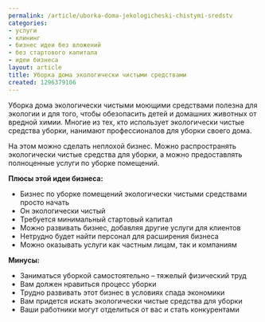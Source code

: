 ```yaml
---
permalink: /article/uborka-doma-jekologicheski-chistymi-sredstv
categories:
- услуги
- клининг
- бизнес идеи без вложений
- без стартового капитала
- идеи бизнеса
layout: article
title: Уборка дома экологически чистыми средствами
created: 1296379106
---
```

<p>Уборка дома экологически чистыми моющими средствами полезна для экологии и для того, чтобы обезопасить детей и домашних животных от вредной химии. Многие из тех, кто использует экологически чистые средства уборки, нанимают профессионалов для уборки своего дома.</p>
<!--break-->
<p>На этом можно сделать неплохой бизнес. Можно распространять экологически чистые средства для уборки, а можно предоставлять полноценные услуги по уборке помещений.</p>

<p><b>Плюсы этой идеи бизнеса:</b></p>

<ul>
  <li>Бизнес по уборке помещений экологически чистыми средствами просто начать</li>

  <li>Он экологически чистый</li>

  <li>Требуется минимальный стартовый капитал</li>

  <li>Можно развивать бизнес, добавляя другие услуги для клиентов</li>

  <li>Нетрудно будет найти персонал для расширения бизнеса</li>

  <li>Можно оказывать услуги как частным лицам, так и компаниям</li>
</ul>

<p><b>Минусы</b><b>:</b></p>

<ul>
  <li>Заниматься уборкой самостоятельно – тяжелый физический труд</li>

  <li>Вам должен нравиться процесс уборки</li>

  <li>Трудно развивать этот бизнес в условиях спада экономики</li>

  <li>Вам придется искать экологически чистые средства для уборки</li>

  <li>Ваши работники могут отделиться от вас и стать конкурентами</li>
</ul>
